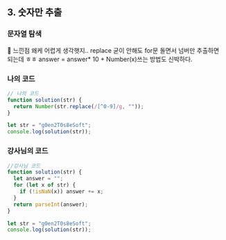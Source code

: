 ## 3. 숫자만 추출

### 문자열 탐색

📌 느낀점
왜케 어렵게 생각햇지.. replace 굳이 안해도 for문 돌면서 넘버만 추출하면 되는데 ㅎㅎ
answer = answer\* 10 + Number(x)쓰는 방법도 신박하다.

### 나의 코드

```js
// 나의 코드
function solution(str) {
  return Number(str.replace(/[^0-9]/g, ""));
}

let str = "g0en2T0s8eSoft";
console.log(solution(str));
```

### 강사님의 코드

```js
//강사님 코드
function solution(str) {
  let answer = "";
  for (let x of str) {
    if (!isNaN(x)) answer += x;
  }
  return parseInt(answer);
}

let str = "g0en2T0s8eSoft";
console.log(solution(str));
```
